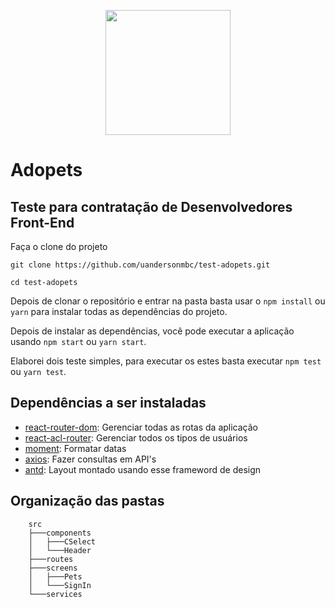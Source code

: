 <p align="center"><img src="https://www.adopets.com/static/media/adopets-logo-mobile.e85a313d.svg" width="200"></p>

# Adopets

## Teste para contratação de Desenvolvedores Front-End

Faça o clone do projeto
```
git clone https://github.com/uandersonmbc/test-adopets.git

cd test-adopets
```

Depois de clonar o repositório e entrar na pasta basta usar o `npm install` ou `yarn` para instalar todas as dependências do projeto.

Depois de instalar as dependências, você pode executar a aplicação usando `npm start` ou `yarn start`.

Elaborei dois teste simples, para executar os estes basta executar `npm test` ou `yarn test`.


## Dependências a ser instaladas
- [react-router-dom](https://reacttraining.com/react-router/web/guides/quick-start): Gerenciar todas as rotas da aplicação
- [react-acl-router](https://www.npmjs.com/package/react-acl-router): Gerenciar todos os tipos de usuários
- [moment](https://momentjs.com/): Formatar datas
- [axios](https://github.com/axios/axios): Fazer consultas em API's
- [antd](https://ant.design/): Layout montado usando esse frameword de design

## Organização das pastas
```
    src
    ├───components
    │   ├───CSelect
    │   └───Header
    ├───routes
    ├───screens
    │   ├───Pets
    │   └───SignIn
    └───services
```
